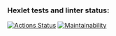 ### Hexlet tests and linter status:
[![Actions Status](https://github.com/EuRV/frontend-project-lvl2/workflows/hexlet-check/badge.svg)](https://github.com/EuRV/frontend-project-lvl2/actions)
[![Maintainability](https://api.codeclimate.com/v1/badges/ab5f7f368da1c73b7c22/maintainability)](https://codeclimate.com/github/EuRV/frontend-project-lvl2/maintainability)